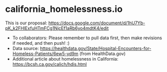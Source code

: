 # california_homelessness.io

This is our proposal: https://docs.google.com/document/d/1hU7Yb-pK_k2FHlExfuHTmFCg1NjcEf1aRb6yo4mdtK4/edit

* To collaborators: Please remember to pull data first, then make revisions if needed, and then push! :)
* Data source:  https://healthdata.gov/State/Hospital-Encounters-for-Homeless-Patients/6ew5-yd9m (from HealthData.gov)
* Additional article about homelessness in California: https://bcsh.ca.gov/calich/hdis.html
